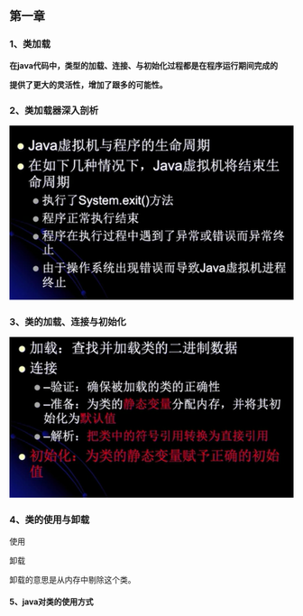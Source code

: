 ## 第一章

### 1、类加载

**在java代码中，类型的加载、连接、与初始化过程都是在程序运行期间完成的**



**提供了更大的灵活性，增加了跟多的可能性。**



### 2、类加载器深入剖析

![1564676655623](../Untitled.assets/1564676655623.png)

### 3、类的加载、连接与初始化

![1564676807317](../Untitled.assets/1564676807317.png)

### 4、类的使用与卸载

使用

卸载

卸载的意思是从内存中剔除这个类。

#### 5、java对类的使用方式



